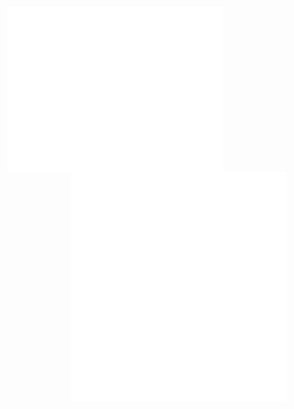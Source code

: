 [<img align="left" width="390" alt="🦑" src="github-metrics.svg">](#)
[<img align="right" width="390" alt="🦑" src="https://raw.githubusercontent.com/TheMajorMayhem/TheMajorMayhem/6759101c69cab491a9dbc64828d7e8694ac3b75d/metrics.plugin.languages.indepth.svg">](#)
[<img align="right" width="390" alt="🦑" src="https://raw.githubusercontent.com/TheMajorMayhem/TheMajorMayhem/6c912b5da3f2cff9f6b5ec06666f9ddd1b0640df/metrics.plugin.achievements.compact.svg">](#)
